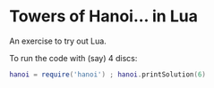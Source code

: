 # Towers of Hanoi... in Lua

An exercise to try out Lua.

To run the code with (say) 4 discs:

```lua
hanoi = require('hanoi') ; hanoi.printSolution(6)
```
